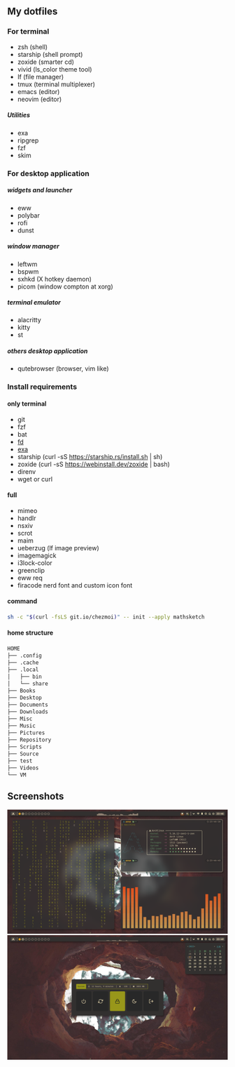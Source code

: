 ## My dotfiles
### For terminal
+ zsh (shell)
+ starship (shell prompt)
+ zoxide (smarter cd)
+ vivid (ls_color theme tool)
+ lf (file manager)
+ tmux (terminal multiplexer)
+ emacs (editor)
+ neovim (editor)
##### Utilities
+ exa
+ ripgrep
+ fzf
+ skim

### For desktop application
##### widgets and launcher
+ eww
+ polybar
+ rofi
+ dunst
##### window manager
+ leftwm
+ bspwm
+ sxhkd (X hotkey daemon)
+ picom (window compton at xorg)
##### terminal emulator
+ alacritty
+ kitty
+ st
##### others desktop application
+ qutebrowser (browser, vim like)

### Install requirements
#### only terminal
+ git
+ fzf
+ bat
+ [fd](https://github.com/ogham/exa/releases)
+ [exa](https://github.com/sharkdp/vivid/releases)
+ starship (curl -sS https://starship.rs/install.sh | sh)
+ zoxide (curl -sS https://webinstall.dev/zoxide | bash)
+ direnv
+ wget or curl
#### full
+ mimeo
+ handlr
+ nsxiv
+ scrot
+ maim
+ ueberzug (lf image preview)
+ imagemagick
+ i3lock-color
+ greenclip
+ eww req
+ firacode nerd font and custom icon font
#### command
``` bash
sh -c "$(curl -fsLS git.io/chezmoi)" -- init --apply mathsketch
```
#### home structure
    HOME  
    ├── .config  
    ├── .cache  
    ├── .local  
    │   ├── bin  
    │   └── share  
    ├── Books  
    ├── Desktop  
    ├── Documents  
    ├── Downloads  
    ├── Misc  
    ├── Music  
    ├── Pictures  
    ├── Repository  
    ├── Scripts  
    ├── Source  
    ├── test  
    ├── Videos  
    └── VM  
## Screenshots
![desktop_capture](Screenshots/desktop_capture_new_2.png)
![desktop_capture](Screenshots/desktop_capture_new_3.png)
